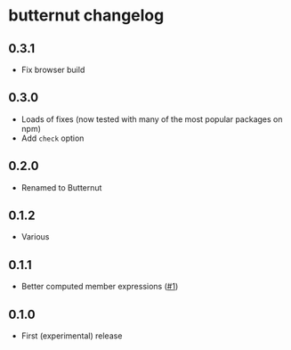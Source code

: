# butternut changelog

## 0.3.1

* Fix browser build

## 0.3.0

* Loads of fixes (now tested with many of the most popular packages on npm)
* Add `check` option

## 0.2.0

* Renamed to Butternut

## 0.1.2

* Various

## 0.1.1

* Better computed member expressions ([#1](https://github.com/Rich-Harris/butternut/issues/1))

## 0.1.0

* First (experimental) release
